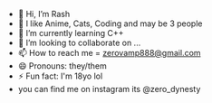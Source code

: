 - 👋 Hi, I’m Rash
- 👀 I like Anime, Cats, Coding and may be 3 people
- 🌱 I’m currently learning C++
- 💞️ I’m looking to collaborate on ...
- 📫 How to reach me = zerovamp888@gmail.com
- 😄 Pronouns: they/them
- ⚡ Fun fact: I'm 18yo lol
- you can find me on instagram its @zero_dynesty

<!---
Rash037/Rash037 is a ✨ special ✨ repository because its `README.md` (this file) appears on your GitHub profile.
You can click the Preview link to take a look at your changes.
--->
